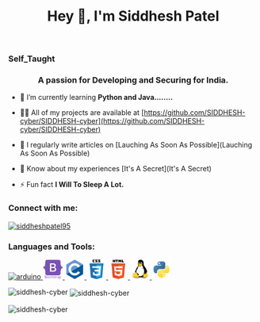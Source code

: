 <h1 align="center">Hey 👋, I'm Siddhesh Patel</h1><br><h3 algin="center">Self_Taught</h3>
<h3 align="center">A passion for Developing and Securing for India.</h3>

- 🌱 I’m currently learning **Python and Java........**

- 👨‍💻 All of my projects are available at [https://github.com/SIDDHESH-cyber/SIDDHESH-cyber](https://github.com/SIDDHESH-cyber/SIDDHESH-cyber)

- 📝 I regularly write articles on [Lauching As Soon As Possible](Lauching As Soon As Possible)

- 📄 Know about my experiences [It's A Secret](It's A Secret)

- ⚡ Fun fact **I Will To Sleep A Lot.**

<h3 align="left">Connect with me:</h3>
<p align="left">
<a href="https://instagram.com/siddheshpatel95" target="blank"><img align="center" src="https://raw.githubusercontent.com/rahuldkjain/github-profile-readme-generator/master/src/images/icons/Social/instagram.svg" alt="siddheshpatel95" height="30" width="40" /></a>
</p>

<h3 align="left">Languages and Tools:</h3>
<p align="left"> <a href="https://www.arduino.cc/" target="_blank" rel="noreferrer"> <img src="https://cdn.worldvectorlogo.com/logos/arduino-1.svg" alt="arduino" width="40" height="40"/> </a> <a href="https://getbootstrap.com" target="_blank" rel="noreferrer"><img src="https://raw.githubusercontent.com/devicons/devicon/master/icons/bootstrap/bootstrap-plain-wordmark.svg" alt="bootstrap" width="40" height="40"/> </a> <a href="https://www.cprogramming.com/" target="_blank" rel="noreferrer"> <img src="https://raw.githubusercontent.com/devicons/devicon/master/icons/c/c-original.svg" alt="c" width="40" height="40"/> </a> <a href="https://www.w3schools.com/css/" target="_blank" rel="noreferrer"> <img src="https://raw.githubusercontent.com/devicons/devicon/master/icons/css3/css3-original-wordmark.svg" alt="css3" width="40" height="40"/> </a> <a href="https://www.w3.org/html/" target="_blank" rel="noreferrer"> <img src="https://raw.githubusercontent.com/devicons/devicon/master/icons/html5/html5-original-wordmark.svg" alt="html5" width="40" height="40"/> </a> <a href="https://www.linux.org/" target="_blank" rel="noreferrer"> <img src="https://raw.githubusercontent.com/devicons/devicon/master/icons/linux/linux-original.svg" alt="linux" width="40" height="40"/> </a> <a href="https://www.python.org" target="_blank" rel="noreferrer"> <img src="https://raw.githubusercontent.com/devicons/devicon/master/icons/python/python-original.svg" alt="python" width="40" height="40"/> </a> </p>

<p><img align="left" src="https://github-readme-stats.vercel.app/api/top-langs?username=siddhesh-cyber&show_icons=true&locale=en&layout=compact" alt="siddhesh-cyber" /></p>

<p padding-top="50px">&nbsp;<img align="center" src="https://github-readme-stats.vercel.app/api?username=siddhesh-cyber&show_icons=true&locale=en" alt="siddhesh-cyber" /></p>

<p><img align="center" src="https://github-readme-streak-stats.herokuapp.com/?user=siddhesh-cyber&" alt="siddhesh-cyber" /></p>

